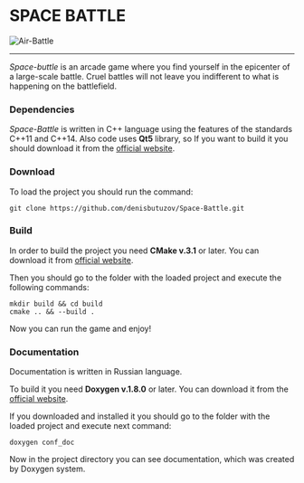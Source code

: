 # SPACE BATTLE
![Air-Battle](https://static.wixstatic.com/media/497e3a_37e647be1290423abde794f0c2c91bff~mv2.jpg/v1/fill/w_627,h_353/497e3a_37e647be1290423abde794f0c2c91bff~mv2.jpg)

***

*Space-buttle*  is an arcade game where you find yourself in the epicenter of a large-scale battle. Сruel battles will not leave you indifferent to what is happening on the battlefield.

### Dependencies
*Space-Battle* is written in C++ language using the features of the standards C++11 and C++14. Also code uses **Qt5** library, so If you want to build it you should download it from the [official website](https://www.qt.io/download).
 
### Download
To load the project you should run the command:
```
git clone https://github.com/denisbutuzov/Space-Battle.git
```

### Build
In order to build the project you need **CMake v.3.1** or later. You can download it from [official website](https://cmake.org/).

Then you should go to the folder with the loaded project and execute the following commands:
```
mkdir build && cd build
cmake .. && --build .
```
Now you can run the game and enjoy!

### Documentation

Documentation is written in Russian language.

To build it you need **Doxygen v.1.8.0** or later. You can download it from the [official website](http://www.doxygen.nl/).

If you downloaded and installed it you should go to the folder with the loaded project and execute next command:
```
doxygen conf_doc
```
Now in the project directory you can see documentation, which was created by Doxygen system. 







